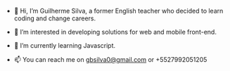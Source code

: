- 👋 Hi, I’m Guilherme Silva, a former English teacher who decided to learn coding and change careers.

- 👀 I’m interested in developing solutions for web and mobile front-end.

- 🌱 I’m currently learning Javascript.

- 📫 You can reach me on gbsilva0@gmail.com or +5527992051205

<!---
guilhermebpsilva/guilhermebpsilva is a ✨ special ✨ repository because its `README.md` (this file) appears on your GitHub profile.
You can click the Preview link to take a look at your changes.
--->
